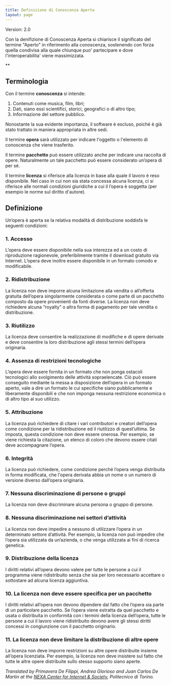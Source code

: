 ```yaml
---
title: Definizione di Conoscenza Aperta
layout: page
---
```


Version: 2.0

Con la denifizione di Conoscenza Aperta si chiarisce il significato del termine "Aperto" in riferimento alla conoscenza,
sostenendo con forza quella condivisa alla quale chiunque puo' partecipare e dove l'interoperabilita' viene massimizzata. 

**
## Terminologia

Con il termine **conoscenza** si intende:

1. Contenuti come musica, film, libri;
2. Dati, siano essi scientifici, storici, geografici o di altro tipo;
3. Informazione del settore pubblico.

Nonostante la sua evidente importanza, il software è escluso, poiché è già stato trattato in maniera appropriata in altre sedi.

Il termine **opera** sarà utilizzato per indicare l'oggetto o l'elemento di conoscenza che viene trasferito.

Il termine **pacchetto** può essere utilizzato anche per indicare una raccolta di opere. Naturalmente un tale pacchetto può essere considerato un’opera di per sé.

Il termine **licenza** si riferisce alla licenza in base alla quale il lavoro è reso disponibile. Nel caso in cui non sia stata concessa alcuna licenza, ci si riferisce alle normali condizioni giuridiche a cui il l’opera è soggetta (per esempio le norme sul diritto d'autore).

## Definizione

Un’opera è aperta se la relativa modalità di distribuzione soddisfa le seguenti condizioni:

### 1. Accesso

L’opera deve essere disponibile nella sua interezza ed a un costo di riproduzione ragionevole, preferibilmente tramite il download gratuito via Internet. L’opera deve inoltre essere disponibile in un formato comodo e modificabile.

### 2. Ridistribuzione

La licenza non deve imporre alcuna limitazione alla vendita o all’offerta gratuita dell’opera singolarmente considerata o come parte di un pacchetto composto da opere provenienti da fonti diverse. La licenza non deve richiedere alcuna “royalty” o altra forma di pagamento per tale vendita o distribuzione.

### 3. Riutilizzo

La licenza deve consentire la realizzazione di modifiche e di opere derivate e deve consentire la loro distribuzione agli stessi termini dell’opera originaria.

### 4. Assenza di restrizioni tecnologiche

L’opera deve essere fornita in un formato che non ponga ostacoli tecnologici allo svolgimento delle attività sopraelencate. Ciò può essere conseguito mediante la messa a disposizione dell’opera in un formato aperto, vale a dire un formato le cui specifiche siano pubblicamente e liberamente disponibili e che non imponga nessuna restrizione economica o di altro tipo al suo utilizzo.

### 5. Attribuzione

La licenza può richiedere di citare i vari contributori e creatori dell’opera come condizione per la ridistribuzione ed il riutilizzo di quest’ultima. Se imposta, questa condizione non deve essere onerosa. Per esempio, se viene richiesta la citazione, un elenco di coloro che devono essere citati deve accompagnare l’opera.

### 6. Integrità

La licenza può richiedere, come condizione perché l’opera venga distribuita in forma modificata, che l'opera derivata abbia un nome o un numero di versione diverso dall’opera originaria.

### 7. Nessuna discriminazione di persone o gruppi

La licenza non deve discriminare alcuna persona o gruppo di persone.

### 8. Nessuna discriminazione nei settori d’attività

La licenza non deve impedire a nessuno di utilizzare l’opera in un determinato settore d’attività. Per esempio, la licenza non può impedire che l’opera sia utilizzata da un’azienda, o che venga utilizzata ai fini di ricerca genetica.

### 9. Distribuzione della licenza

I diritti relativi all’opera devono valere per tutte le persone a cui il programma viene ridistribuito senza che sia per loro necessario accettare o sottostare ad alcuna licenza aggiuntiva.

### 10. La licenza non deve essere specifica per un pacchetto

I diritti relativi all’opera non devono dipendere dal fatto che l’opera sia parte di un particolare pacchetto. Se l’opera viene estratta da quel pacchetto e usata o distribuita in conformità con i termini della licenza dell’opera, tutte le persone a cui il lavoro viene ridistribuito devono avere gli stessi diritti concessi in congiunzione con il pacchetto originario.

### 11. La licenza non deve limitare la distribuzione di altre opere

La licenza non deve imporre restrizioni su altre opere distribuite insieme all’opera licenziata. Per esempio, la licenza non deve insistere sul fatto che tutte le altre opere distribuite sullo stesso supporto siano aperte.

*Translated by Primavera De Filippi, Andrea Glorioso and Juan Carlos De Martin at the [NEXA Center for Internet & Society](http://nexa.polito.it/), Politecnico di Torino.*
